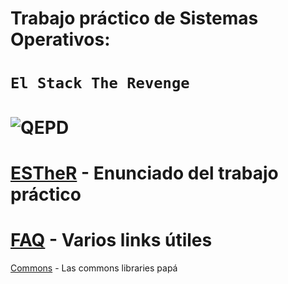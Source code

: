 # Trabajo práctico de Sistemas Operativos:

# `El Stack The Revenge`

![QEPD](https://i.ytimg.com/vi/8TgHRoOMWMk/maxresdefault.jpg)
=============
[ESTheR](http://www.utn.so/wp-content/uploads/2017/03/1C2017-ESTheRElStackTheRevengeV1.0-1.pdf) - Enunciado del trabajo práctico
=============
[FAQ](http://faq.utn.so/) - Varios links útiles
=============
[Commons](https://github.com/sisoputnfrba/so-commons-library) - Las commons libraries papá
